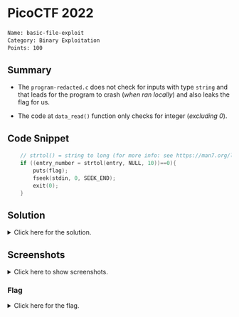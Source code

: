 # PicoCTF 2022

```bash
Name: basic-file-exploit
Category: Binary Exploitation
Points: 100
```

## Summary

- The `program-redacted.c` does not check for inputs with type `string` and that leads for the program to crash (*when ran locally*) and also leaks the flag for us.

- The code at `data_read()` function only checks for integer (*excluding 0*).

## Code Snippet

```c
    // strtol() = string to long (for more info: see https://man7.org/linux/man-pages/man3/strtol.3.html)
    if ((entry_number = strtol(entry, NULL, 10))==0){
        puts(flag);
        fseek(stdin, 0, SEEK_END);
        exit(0);
    }
```

## Solution

<details>
<summary>Click here for the solution.</summary>

```
1. Input data using option 1.
2. Specfiy the length of your inputted data.
3. Read the inputted data using option 2.
4. When asked for entry number: Type either 0 or any string.
5. Flag should output after that.
```

</details>

## Screenshots

<details>
<summary>Click here to show screenshots.</summary>

![Solution](../basic-file-exploit/img/sol.png)

![Alternate Solution](../basic-file-exploit/img/alt_sol.png)
</details>

### Flag

<details>
<summary>Click here for the flag.</summary>

Flag: `picoCTF{M4K3_5UR3_70_CH3CK_Y0UR_1NPU75_E0394EC0}`

</details>
